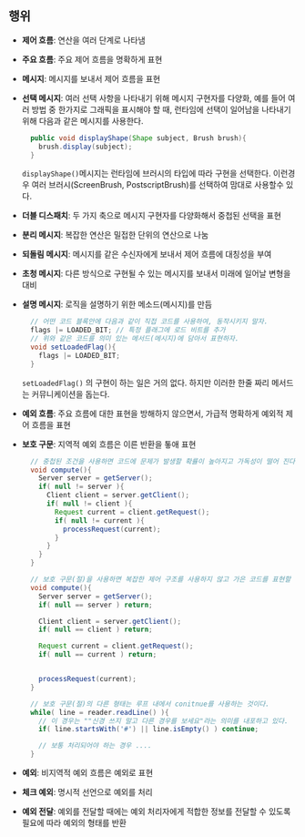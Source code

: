 ## 행위
- __제어 흐름__: 연산을 여러 단계로 나타냄
- __주요 흐름__: 주요 제어 흐름을 명확하게 표현
- __메시지__: 메시지를 보내서 제어 흐름을 표현
- __선택 메시지__: 여러 선택 사항을 나타내기 위해 메시지 구현자를 다양화,
  예를 들어 여러 방법 중 한가지로 그래픽을 표시해야 할 때, 런타임에 선택이 일어남을 나타내기 위해
  다음과 같은 메시지를 사용한다.
  ```java
    public void displayShape(Shape subject, Brush brush){
      brush.display(subject);
    }
  ```
  ```displayShape()```메시지는 런타임에 브러시의 타입에 따라 구현을 선택한다.
  이런경우 여러 브러시(ScreenBrush, PostscriptBrush)를 선택하여 맘대로 사용할수 있다.
- __더블 디스패치__: 두 가지 축으로 메시지 구현자를 다양화해서 중첩된 선택을 표현
- __분리 메시지__: 복잡한 연산은 밀접한 단위의 연산으로 나눔
- __되돌림 메시지__: 메시지를 같은 수신자에게 보내서 제어 흐름에 대칭성을 부여
- __초청 메시지__: 다른 방식으로 구현될 수 있는 메시지를 보내서 미래에 일어날 변형을 대비
- __설명 메시지__: 로직을 설명하기 위한 메소드(메시지)를 만듬
  ```java
    // 어떤 코드 블록안에 다음과 같이 직접 코드를 사용하여, 동작시키지 말자.
    flags |= LOADED_BIT; // 특정 플래그에 로드 비트를 추가
    // 위와 같은 코드를 의미 있는 메서드(메시지)에 담아서 표현하자.
    void setLoadedFlag(){
      flags |= LOADED_BIT;
    }
  ```
  ```setLoadedFlag()``` 의 구현이 하는 일은 거의 없다. 하지만 이러한 한줄 짜리 메서드는 커뮤니케이션을 돕는다.
- __예외 흐름__: 주요 흐름에 대한 표현을 방해하지 않으면서, 가급적 명확하게 예외적 제어 흐름을 표현
- __보호 구문__: 지역적 예외 흐름은 이른 반환을 톻애 표현

  ```java
    // 중첩된 조건을 사용하면 코드에 문제가 발생할 확률이 높아지고 가독성이 떨어 진다.
    void compute(){
      Server server = getServer();
      if( null != server ){
        Client client = server.getClient();
        if( null != client ){
          Request current = client.getRequest();
          if( null != current ){
            processRequest(current);
          }
        }
      }
    }

    // 보호 구문(절)을 사용하면 복잡한 제어 구조를 사용하지 않고 가은 코드를 표현할 수 있다.
    void compute(){
      Server server = getServer();
      if( null == server ) return;

      Client client = server.getClient();
      if( null == client ) return;

      Request current = client.getRequest();
      if( null == current ) return;


      processRequest(current);
    }

    // 보호 구문(절)의 다른 형태는 루프 내에서 conitnue를 사용하는 것이다.
    while( line = reader.readLine() ){
      // 이 경우는 ""신경 쓰지 말고 다른 경우를 보세요"라는 의미를 내포하고 있다.
      if( line.startsWith('#') || line.isEmpty() ) continue;

      // 보통 처리되어야 하는 경우 ....
    }
  ```
- __예외__: 비지역적 예외 흐름은 예외로 표현
- __체크 예외__: 명시적 선언으로 예외를 처리
- __예외 전달__: 예외를 전달할 때에는 예외 처리자에게 적합한 정보를 전달할 수 있도록 필요에 따라 예외의 형태를 반환
